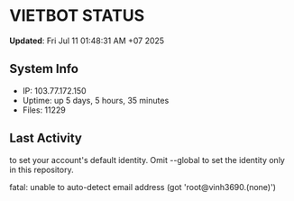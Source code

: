 # VIETBOT STATUS
**Updated**: Fri Jul 11 01:48:31 AM +07 2025

## System Info
- IP: 103.77.172.150
- Uptime: up 5 days, 5 hours, 35 minutes
- Files: 11229

## Last Activity

to set your account's default identity.
Omit --global to set the identity only in this repository.

fatal: unable to auto-detect email address (got 'root@vinh3690.(none)')
